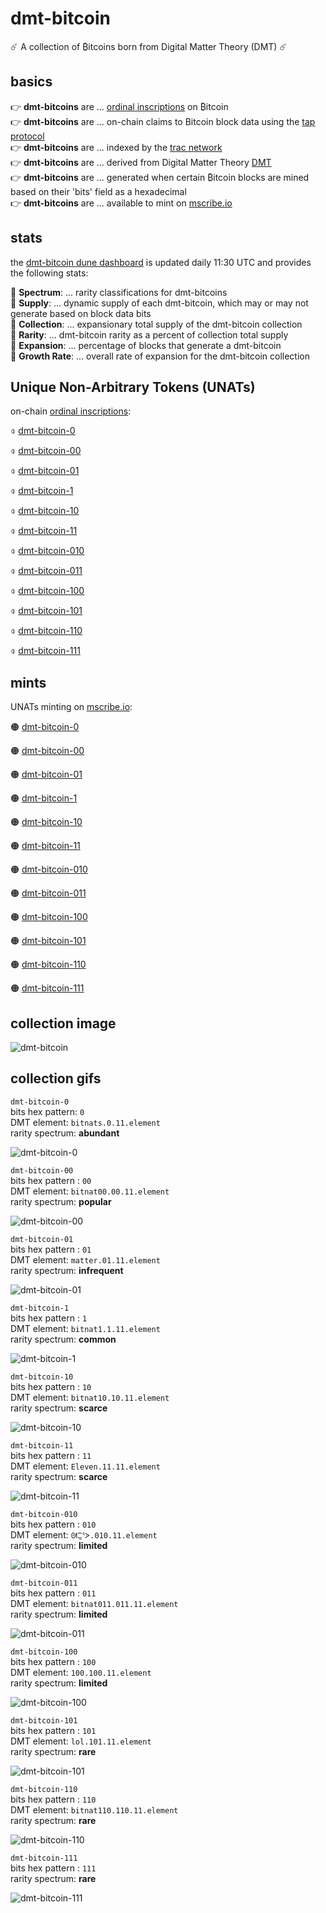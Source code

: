 # dmt-bitcoin  

☄️ A collection of ₿itcoins born from Digital Matter Theory (DMT) ☄️

## basics

👉 **dmt-bitcoins** are ... [ordinal inscriptions](https://docs.ordinals.com/) on ₿itcoin  
👉 **dmt-bitcoins** are ... on-chain claims to Bitcoin block data using the [tap protocol](https://github.com/Trac-Systems/tap-protocol-specs)  
👉 **dmt-bitcoins** are ... indexed by the [trac network](https://trac.network)  
👉 **dmt-bitcoins** are ... derived from Digital Matter Theory [DMT](https://digital-matter-theory.gitbook.io/digital-matter-theory)  
👉 **dmt-bitcoins** are ... generated when certain ₿itcoin blocks are mined based on their 'bits' field as a hexadecimal  
👉 **dmt-bitcoins** are ... available to mint on [mscribe.io](https://mscribe.io/nats?t=latest)  

## stats

the [dmt-bitcoin dune dashboard](https://dune.com/bitgnat/dmt-bitcoin) is updated daily 11:30 UTC and provides the following stats:  

📙 **Spectrum**: ... rarity classifications for dmt-bitcoins  
📙 **Supply**: ... dynamic supply of each dmt-bitcoin, which may or may not generate based on block data bits  
📙 **Collection**: ... expansionary total supply of the dmt-bitcoin collection  
📙 **Rarity**: ... dmt-bitcoin rarity as a percent of collection total supply  
📙 **Expansion**: ... percentage of blocks that generate a dmt-bitcoin  
📙 **Growth Rate**: ... overall rate of expansion for the dmt-bitcoin collection    

## Unique Non-Arbitrary Tokens (UNATs)

on-chain [ordinal inscriptions](https://ordinals.com):

⌽ [dmt-bitcoin-0](https://ordinals.com/inscription/79fba8825654ff5cc64e3783cde119151a8c96d9995a3c9a912eb2cb3de779e4i0)  

⌽ [dmt-bitcoin-00](https://ordinals.com/inscription/79fba8825654ff5cc64e3783cde119151a8c96d9995a3c9a912eb2cb3de779e4i1)  

⌽ [dmt-bitcoin-01](https://ordinals.com/inscription/79fba8825654ff5cc64e3783cde119151a8c96d9995a3c9a912eb2cb3de779e4i3)  

⌽ [dmt-bitcoin-1](https://ordinals.com/inscription/79fba8825654ff5cc64e3783cde119151a8c96d9995a3c9a912eb2cb3de779e4i2)  

⌽ [dmt-bitcoin-10](https://ordinals.com/inscription/79fba8825654ff5cc64e3783cde119151a8c96d9995a3c9a912eb2cb3de779e4i4)  

⌽ [dmt-bitcoin-11](https://ordinals.com/inscription/79fba8825654ff5cc64e3783cde119151a8c96d9995a3c9a912eb2cb3de779e4i6)  

⌽ [dmt-bitcoin-010](https://ordinals.com/inscription/79fba8825654ff5cc64e3783cde119151a8c96d9995a3c9a912eb2cb3de779e4i5)  

⌽ [dmt-bitcoin-011](https://ordinals.com/inscription/79fba8825654ff5cc64e3783cde119151a8c96d9995a3c9a912eb2cb3de779e4i7)  

⌽ [dmt-bitcoin-100](https://ordinals.com/inscription/79fba8825654ff5cc64e3783cde119151a8c96d9995a3c9a912eb2cb3de779e4i8)  

⌽ [dmt-bitcoin-101](https://ordinals.com/inscription/79fba8825654ff5cc64e3783cde119151a8c96d9995a3c9a912eb2cb3de779e4i9)  

⌽ [dmt-bitcoin-110](https://ordinals.com/inscription/79fba8825654ff5cc64e3783cde119151a8c96d9995a3c9a912eb2cb3de779e4i10)  

⌽ [dmt-bitcoin-111](https://ordinals.com/inscription/79fba8825654ff5cc64e3783cde119151a8c96d9995a3c9a912eb2cb3de779e4i11)  

## mints

UNATs minting on [mscribe.io](https://mscribe.io/nats?t=latest):

🟠 [dmt-bitcoin-0](https://mscribe.io/nats/)  

🟠 [dmt-bitcoin-00](https://mscribe.io/nats/)  

🟠 [dmt-bitcoin-01](https://mscribe.io/nats/)  

🟠 [dmt-bitcoin-1](https://mscribe.io/nats/)  

🟠 [dmt-bitcoin-10](https://mscribe.io/nats/)  

🟠 [dmt-bitcoin-11](https://mscribe.io/nats/)  

🟠 [dmt-bitcoin-010](https://mscribe.io/nats/)  

🟠 [dmt-bitcoin-011](https://mscribe.io/nats/)  

🟠 [dmt-bitcoin-100](https://mscribe.io/nats/)  

🟠 [dmt-bitcoin-101](https://mscribe.io/nats/)  

🟠 [dmt-bitcoin-110](https://mscribe.io/nats/)  

🟠 [dmt-bitcoin-111](https://mscribe.io/nats/)  

## collection image

![dmt-bitcoin](images/)

## collection gifs

`dmt-bitcoin-0`    
bits hex pattern: `0`  
DMT element: `bitnats.0.11.element`  
rarity spectrum: **abundant**  

![dmt-bitcoin-0](gifs/dmt-btc-scroll-0.gif)

`dmt-bitcoin-00`  
bits hex pattern : `00`  
DMT element: `bitnat00.00.11.element`  
rarity spectrum: **popular**  

![dmt-bitcoin-00](gifs/dmt-btc-scroll-00.gif)

`dmt-bitcoin-01`  
bits hex pattern : `01`  
DMT element: `matter.01.11.element`  
rarity spectrum: **infrequent**  

![dmt-bitcoin-01](gifs/dmt-btc-scroll-01.gif)

`dmt-bitcoin-1`  
bits hex pattern : `1`  
DMT element: `bitnat1.1.11.element`  
rarity spectrum: **common**  

![dmt-bitcoin-1](gifs/dmt-btc-scroll-1.gif)

`dmt-bitcoin-10`  
bits hex pattern : `10`  
DMT element: `bitnat10.10.11.element`  
rarity spectrum: **scarce**  

![dmt-bitcoin-10](images/)

`dmt-bitcoin-11`  
bits hex pattern : `11`  
DMT element: `Eleven.11.11.element`  
rarity spectrum: **scarce**  

![dmt-bitcoin-11](images/)

`dmt-bitcoin-010`  
bits hex pattern : `010`  
DMT element: `ᘛ⁐̤ᕐᐷ.010.11.element`  
rarity spectrum: **limited**  

![dmt-bitcoin-010](images/)

`dmt-bitcoin-011`  
bits hex pattern : `011`  
DMT element: `bitnat011.011.11.element`  
rarity spectrum: **limited**  

![dmt-bitcoin-011](images/)

`dmt-bitcoin-100`  
bits hex pattern : `100`  
DMT element: `100.100.11.element`  
rarity spectrum: **limited**  

![dmt-bitcoin-100](images/)

`dmt-bitcoin-101`  
bits hex pattern : `101`  
DMT element: `lol.101.11.element`  
rarity spectrum: **rare**  

![dmt-bitcoin-101](images/)

`dmt-bitcoin-110`  
bits hex pattern : `110`  
DMT element: `bitnat110.110.11.element`  
rarity spectrum: **rare**  

![dmt-bitcoin-110](images/)

`dmt-bitcoin-111`  
bits hex pattern : `111`  
rarity spectrum: **rare**  

![dmt-bitcoin-111](images/)

